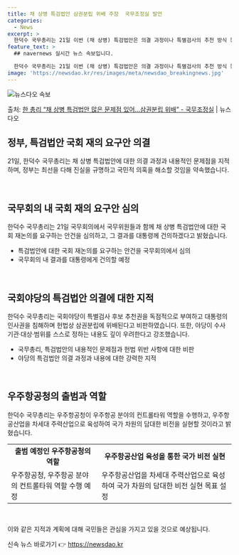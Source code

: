 ```yaml
---
title: 채 상병 특검법안 삼권분립 위배 주장  국무조정실 발언
categories:
  - News
excerpt: >
  한덕수 국무총리는 21일 이번 (채 상병) 특검법안은 의결 과정이나 특별검사의 추천 방식 등 내용적인 측면에…
feature_text: >
  ## navernews 실시간 뉴스 속보입니다.

  한덕수 국무총리는 21일 이번 (채 상병) 특검법안은 의결 과정이나 특별검사의 추천 방식 등 내용적인 측면에…
image: 'https://newsdao.kr/res/images/meta/newsdao_breakingnews.jpg'
---
```


![뉴스다오 속보](https://newsdao.kr/res/images/meta/newsdao_breakingnews.jpg)

<p>출처: <a href="https://newsdao.kr/3864" rel="dofollow">한 총리 “채 상병 특검법안 많은 문제점 있어…삼권분립 위배” - 국무조정실</a> | 뉴스다오</p>

<h2 data-ke-size="size26">정부, 특검법안 국회 재의 요구안 의결</h2>

21일, 한덕수 국무총리는 채 상병 특검법안에 대한 의결 과정과 내용적인 문제점을 지적하며, 정부는 최선을 다해 진실을 규명하고 국민적 의혹을 해소할 것임을 약속했습니다.

<p data-ke-size="size16">&nbsp;</p>

<h2 data-ke-size="size24">국무회의 내 국회 재의 요구안 심의</h2>

한덕수 국무총리는 21일 국무회의에서 국무위원들과 함께 채 상병 특검법안에 대한 국회 재논의를 요구하는 안건을 심의하고, 그 결과를 대통령께 건의하겠다고 밝혔습니다.

<ul>
  <li>특검법안에 대한 국회 재논의를 요구하는 안건을 국무회의에서 심의</li>
  <li>국무회의 내 결과를 대통령에게 건의할 예정</li>
</ul>

<p data-ke-size="size16">&nbsp;</p>

<h2 data-ke-size="size24">국회야당의 특검법안 의결에 대한 지적</h2>

한덕수 국무총리는 국회야당이 특별검사 후보 추천권을 독점적으로 부여하고 대통령의 인사권을 침해하며 헌법상 삼권분립에 위배된다고 비판하였습니다. 또한, 야당이 수사 기관·대상·범위를 스스로 정하는 내용도 깊이 우려한다고 강조했습니다.

<ul>
  <li>국무총리, 특검법안의 내용적인 문제점과 헌법 위반 사항에 대한 비판</li>
  <li>야당의 특검법안 의결 과정과 내용에 대한 강력한 지적</li>
</ul>

<p data-ke-size="size16">&nbsp;</p>

<h2 data-ke-size="size24">우주항공청의 출범과 역할</h2>

한덕수 국무총리는 우주항공청이 우주항공 분야의 컨트롤타워 역할을 수행하고, 우주항공산업을 차세대 주력산업으로 육성하여 국가 차원의 담대한 비전을 실현할 것이라고 밝혔습니다.

<table>
  <tr>
    <td style="text-align: center; height: 17px;"><b>출범 예정인 우주항공청의 역할</b></td>
    <td style="text-align: center; height: 17px;"><b>우주항공산업 육성을 통한 국가 비전 실현</b></td>
  </tr>
  <tr>
    <td>우주항공청, 우주항공 분야의 컨트롤타워 역할 수행 예정</td>
    <td>우주항공산업을 차세대 주력산업으로 육성하여 국가 차원의 담대한 비전 실현 목표 설정</td>
  </tr>
</table>

<p data-ke-size="size16">&nbsp;</p>

이와 같은 지적과 계획에 대해 국민들은 관심을 가지고 있을 것으로 예상됩니다. 

신속 뉴스 바로가기 👉 <a href="https://newsdao.kr" rel="dofollow">https://newsdao.kr</a>


